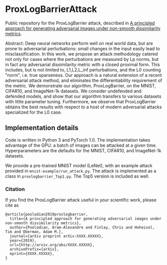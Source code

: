 # ProxLogBarrierAttack
Public repository for the ProxLogBarrier attack, described in [A principled approach for generating adversarial images under non-smooth dissimilarity metrics](https://arxiv.org/abs/XXXX.XXXXX).

Abstract: Deep neural networks perform well on real world data, but are prone to
adversarial perturbations: small changes in the input easily lead to
misclassification. In this work, we propose an attack methodology catered not only for cases where the perturbations are measured by Lp norms, but in fact any adversarial dissimilarity metric with a closed proximal form. This includes, but is not limited to, L1,L2,L_inf perturbations, and the L0 counting "norm", i.e. true sparseness. Our approach is a natural extension of a recent adversarial attack method, and eliminates the differentiability requirement of the metric. We demonstrate our algorithm, ProxLogBarrier, on the MNIST, CIFAR10, and ImageNet-1k datasets. We consider undefended and defended models, and show that our algorithm transfers to various datasets with little parameter tuning. Furthermore, we observe that ProxLogBarrier obtains the best results with respect to a host of modern adversarial attacks specialized for the L0 case.

## Implementation details
Code is written in Python 3 and PyTorch 1.0. The implementation takes advantage of the GPU: a batch of images can be attacked at a given time. Hyperparameters are the defaults for the MNIST, CIFAR10, and ImageNet-1k datasets.

We provide a pre-trained MNIST model (LeNet), with an example attack provided in `mnist-example/run_attack.py`. The attack is implemented as a class in `proxlogbarrier_Top1.py`. The Top5 version is included as well.

### Citation
If you find the ProxLogBarrier attack useful in your scientific work, please cite as
```
@article{pooladian2019proxlogbarrier,
  title={A principled approach for generating adversarial images under non-smooth dissimilarity metrics},
  author={Pooladian, Aram-Alexandre and Finlay, Chris and Hoheisel, Tim and Oberman, Adam M.},
  journal={arXiv preprint arXiv:XXXX.XXXXX},
  year={2019},
  url={http://arxiv.org/abs/XXXX.XXXXX},
  archivePrefix={arXiv},
  eprint={XXXX.XXXXX},
}
```
